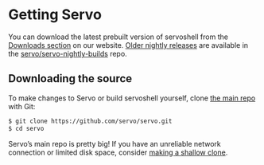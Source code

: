 # Getting Servo

You can download the latest prebuilt version of servoshell from the [Downloads section](https://servo.org/download) on our website.
[Older nightly releases](https://github.com/servo/servo-nightly-builds/releases) are available in the [servo/servo-nightly-builds](https://github.com/servo/servo-nightly-builds) repo.

## Downloading the source

To make changes to Servo or build servoshell yourself, clone [the main repo](https://github.com/servo/servo) with Git:

```sh
$ git clone https://github.com/servo/servo.git
$ cd servo
```

Servo’s main repo is pretty big!
If you have an unreliable network connection or limited disk space, consider [making a shallow clone](https://github.blog/2020-12-21-get-up-to-speed-with-partial-clone-and-shallow-clone/).
